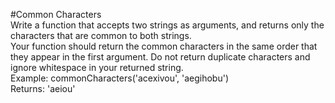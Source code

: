 #Common Characters
<br />
Write a function that accepts two strings as arguments, and returns only the characters that are common to 
both strings.
<br />
Your function should return the common characters in the same order that they appear in the first argument. Do not return duplicate characters and ignore whitespace in your returned string.
<br />
Example: commonCharacters('acexivou', 'aegihobu')
<br />
Returns: 'aeiou'